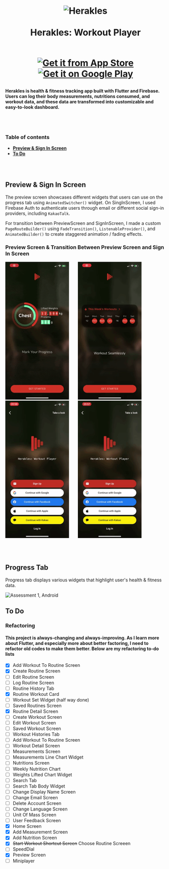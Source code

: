 <h1 align="center">
  <a name="logo"><img src="https://firebasestorage.googleapis.com/v0/b/player-h.appspot.com/o/Icons%2Fherakles_icon.svg?alt=media&token=7a7edfab-cb91-4eaf-a98a-6c1c9002ea84" alt="Herakles" width="120"></a>
  <br>
  <br>
  Herakles: Workout Player
  <br>
  <br>

  [![Get it from App Store](https://firebasestorage.googleapis.com/v0/b/player-h.appspot.com/o/README.md%2FDownload_on_the_App_Store_Badge_US-UK_RGB_blk_092917.svg?alt=media&token=8681ed8f-b1c5-417a-bb4b-338009480c2d)](https://apps.apple.com/us/app/herakles-workout-player/id1555829140) [![Get it on Google Play](https://lisk.io/sites/default/files/pictures/2020-01/download_on_the_play_store_badge.svg)](https://play.google.com/store/apps/details?id=com.healtine.playerh)
</h1>

#### Herakles is health & fitness tracking app built with Flutter and Firebase. Users can log their body measurements, nutritions consumed, and workout data, and these data are transformed into customizable and easy-to-look dashboard.

<br>
<br>

### **Table of contents**
- [**Preview & Sign In Screen**](#preview--sign-in-screen)
- [**To Do**](#to-do)

<br>
<br>

## Preview & Sign In Screen
The preview screen showcases different widgets that users can use on the progress tab using `AnimatedSwitcher()` widget. On SingInScreen, I used Firebase Auth to authenticate users through email or different social sign-in providers, including `KakaoTalk`.  

For transition between PreviewScreen and SignInScreen, I made a custom `PageRouteBuilder()` using `FadeTransition()`, `ListenableProvider()`, and `AnimatedBuilder()` to create staggered animation / fading effects.

### Preview Screen & Transition Between Preview Screen and Sign In Screen
<p align="left">
    <img src="previews/preview_screen_ios.gif" alt="preview screen" width="200"/>
    &nbsp;
    &nbsp;
    &nbsp;
    <img src="previews/sign_in_screen_transition_1.gif" alt="sign in screen transition 1" width="200"/>
    &nbsp;
    &nbsp;
    &nbsp;
    <img src="previews/sign_in_screen_transition_2.gif" alt="sign in screen transition 2" width="200"/>  
    &nbsp;
    &nbsp;
    &nbsp;
    <img src="previews/sign_in_screen_transition_3.gif" alt="sign in screen transition 3" width="200"/> 
</p>

<br>
<br>

## Progress Tab
Progress tab displays various widgets that highlight user's health & fitness data.

<p align="left">
    <img src="previews/progress_tab_1_ios.gif" alt="Assessment 1, Android" width="200"/>
    &nbsp;
    &nbsp;
    &nbsp;
</p>

## To Do
### Refactoring
#### This project is always-changing and always-improving. As I learn more about Flutter, and especially more about better factoring, I need to refactor old codes to make them better. Below are my refactoring to-do lists
- [x] Add Workout To Routine Screen
- [x] Create Routine Screen
- [ ] Edit Routine Screen
- [ ] Log Routine Screen
- [ ] Routine History Tab
- [x] Routine Workout Card
- [ ] Workout Set Widget (half way done)
- [ ] Saved Routines Screen
- [x] Routine Detail Screen
- [ ] Create Workout Screen
- [ ] Edit Workout Screen
- [ ] Saved Workout Screen
- [ ] Workout Histories Tab
- [ ] Add Workout To Routine Screen
- [ ] Workout Detail Screen
- [ ] Measurements Screen
- [ ] Measurements Line Chart Widget
- [ ] Nutritions Screen
- [ ] Weekly Nutrition Chart
- [ ] Weights Lifted Chart Widget
- [ ] Search Tab
- [ ] Search Tab Body Widget
- [ ] Change Display Name Screen
- [ ] Change Email Screen
- [ ] Delete Account Screen
- [ ] Change Language Screen
- [ ] Unit Of Mass Screen
- [ ] User Feedback Screen
- [x] Home Screen
- [x] Add Measurement Screen
- [x] Add Nutrition Screen
- [x] ~~Start Workout Shortcut Screen~~ Choose Routine Screeen
- [ ] SpeedDial
- [x] Preview Screen
- [ ] Miniplayer
